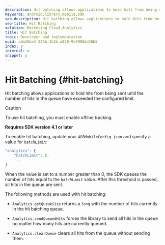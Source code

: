 ```yaml
---
description: Hit batching allows applications to hold hits from being sent until the number of hits in the queue have exceeded the configured limit.
keywords: android;library;mobile;sdk
seo-description: Hit batching allows applications to hold hits from being sent until the number of hits in the queue have exceeded the configured limit.
seo-title: Hit Batching
solution: Marketing Cloud,Analytics
title: Hit Batching
topic: Developer and implementation
uuid: ada35be3-242b-4b2b-a828-9bf998dd58b5
index: y
internal: n
snippet: y
---
```


# Hit Batching {#hit-batching}

Hit batching allows applications to hold hits from being sent until the number of hits in the queue have exceeded the configured limit.

>[!CAUTION]
>
>To use hit batching, you must enable offline tracking.

**Requires SDK version 4.1 or later**

To enable hit batching, update your `ADBMobileConfig.json` and specify a value for `batchLimit`:

```js
"analytics": {
    "batchLimit": 5,
    ...
}
```

When the value is set to a number greater than 0, the SDK queues the number of hits equal to the *`batchLimit`* value. After this threshold is passed, all hits in the queue are sent.

The following methods are used with hit batching:

* `Analytics.getQueueSize` returns a `long` with the number of hits currently in the hit batching queue. 

* `Analytics.sendQueuedHits` forces the library to send all hits in the queue no matter how many hits are currently queued. 
* `Analytics.clearQueue` clears all hits from the queue without sending them.

